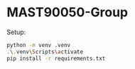 # MAST90050-Group

Setup:
```sh
python -m venv .venv
.\.venv\Scripts\activate
pip install -r requirements.txt
```